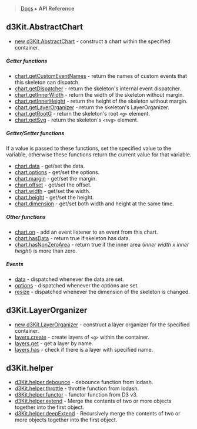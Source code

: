 > [Docs](../README.md) ▸ **API Reference**

## d3Kit.AbstractChart

* [new d3Kit.AbstractChart](AbstractChart.md#constructor) - construct a chart within the specified container.

##### Getter functions

* [chart.getCustomEventNames](AbstractChart.md#getCustomEventNames) - return the names of custom events that this skeleton can dispatch.
* [chart.getDispatcher](AbstractChart.md#getDispatcher) - return the skeleton's internal event dispatcher.
* [chart.getInnerWidth](AbstractChart.md#getInnerWidth) - return the width of the skeleton without margin.
* [chart.getInnerHeight](AbstractChart.md#getInnerHeight) - return the height of the skeleton without margin.
* [chart.getLayerOrganizer](AbstractChart.md#getLayerOrganizer) - return the skeleton's LayerOrganizer.
* [chart.getRootG](AbstractChart.md#getRootG) - return the skeleton's root ```<g>``` element.
* [chart.getSvg](AbstractChart.md#getSvg) - return the skeleton's ```<svg>``` element.

##### Getter/Setter functions

If a value is passed to these functions, set the specified value to the variable, otherwise these functions return the current value for that variable.

* [chart.data](AbstractChart.md#data) - get/set the data.
* [chart.options](AbstractChart.md#options) - get/set the options.
* [chart.margin](AbstractChart.md#margin) - get/set the margin.
* [chart.offset](AbstractChart.md#offset) - get/set the offset.
* [chart.width](AbstractChart.md#width) - get/set the width.
* [chart.height](AbstractChart.md#height) - get/set the height.
* [chart.dimension](AbstractChart.md#dimension) - get/set both width and height at the same time.

##### Other functions

* [chart.on](AbstractChart.md#on) - add an event listener to an event from this chart.
* [chart.hasData](AbstractChart.md#hasData) - return true if skeleton has data.
* [chart.hasNonZeroArea](AbstractChart.md#hasNonZeroArea) - return true if the inner area (*inner width x inner height*) is more than zero.

##### Events

* [data](AbstractChart.md#event_data) - dispatched whenever the data are set.
* [options](AbstractChart.md#event_options) - dispatched whenever the options are set.
* [resize](AbstractChart.md#event_resize) - dispatched whenever the dimension of the skeleton is changed.

<!--
## d3Kit.Chartlet

* [new d3Kit.Chartlet](Chartlet.md#constructor) - construct a chartlet.

##### Getter Functions

* [chartlet.getDispatcher](Chartlet.md#getDispatcher) - return chartlet's dispatcher.
* [chartlet.getCustomEvents](Chartlet.md#getCustomEvents) - return chartlet's custom events.
* [chartlet.getPropertyValue](Chartlet.md#getPropertyValue) - return a naked value for a charlet named property.

##### Getter/Setter Function

* [chartlet.property](Chartlet.md#property) - return function which will return a charlet named property value.

##### Enter/Update/Exit Functions

* [chartlet.enter](Chartlet.md#enter) - will cause the chartlet to add new elements to a chart.
* [chartlet.update](Chartlet.md#update) - will cause the chartlet to update existing chart elements.
* [chartlet.exit](Chartlet.md#exit) - will cause the chartlet to remove elements from the chart.

##### Inheritance Functions

* [chartlet.inheritPropertyFrom](Chartlet.md#inheritPropertyFrom) - map a named property for parent to child chartlet.
* [chartlet.inheritPropertiesFrom](Chartlet.md#inheritPropertiesFrom) - map many named properties for parent to child chartet.
* [chartlet.publishEventsTo](Chartlet.md#publishEventsTo) - dispatch child charlet events to parent chartlet.

##### Events

* [chartlet.on](Chartlet.md#on) - bind charlet event to event handler.
* [enterDone](Chartlet.md#enterDone) - fired when asynchronous activity in [Chartlet.enter](Chartlet.md#enter) has completed.
* [updateDone](Chartlet.md#updateDone) - fired when asynchronous activity in [Chartlet.update](Chartlet.md#update) has completed.
* [exitDone](Chartlet.md#exitDone) - fired when asynchronous activity in [Chartlet.exit](Chartlet.md#exit) has completed.
-->

## d3Kit.LayerOrganizer

* [new d3Kit.LayerOrganizer](LayerOrganizer.md#constructor) - construct a layer organizer for the specified container.
* [layers.create](LayerOrganizer.md#create) - create layers of ```<g>``` within the container.
* [layers.get](LayerOrganizer.md#get) - get a layer by name.
* [layers.has](LayerOrganizer.md#has) - check if there is a layer with specified name.

## d3Kit.helper

* [d3Kit.helper.debounce](Helper.md#debounce) - debounce function from lodash.
* [d3Kit.helper.throttle](Helper.md#throttle) - throttle function from lodash.
* [d3Kit.helper.functor](Helper.md#functor) - functor function from D3 v3.
* [d3Kit.helper.extend](Helper.md#extend) - Merge the contents of two or more objects together into the first object.
* [d3Kit.helper.deepExtend](Helper.md#deepExtend) - Recursively merge the contents of two or more objects together into the first object.
